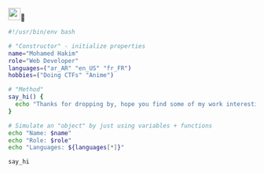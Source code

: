 <img src="https://emojis.slackmojis.com/emojis/images/1536351075/4594/blob-wave.gif" width="25"/>👋

```bash
#!/usr/bin/env bash

# "Constructor" - initialize properties
name="Mohamed Hakim"
role="Web Developer"
languages=("ar_AR" "en_US" "fr_FR")
hobbies=("Doing CTFs" "Anime")

# "Method"
say_hi() {
  echo "Thanks for dropping by, hope you find some of my work interesting."
}

# Simulate an "object" by just using variables + functions
echo "Name: $name"
echo "Role: $role"
echo "Languages: ${languages[*]}"

say_hi
```
